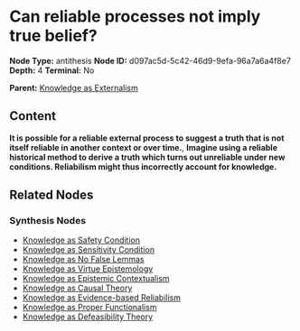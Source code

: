 # Can reliable processes not imply true belief?

**Node Type:** antithesis
**Node ID:** d097ac5d-5c42-46d9-9efa-96a7a6a4f8e7
**Depth:** 4
**Terminal:** No

**Parent:** [Knowledge as Externalism](knowledge-as-externalism-synthesis-c26a5cc8-607f-4e78-b201-1e5af13eb3d5.md)

## Content

**It is possible for a reliable external process to suggest a truth that is not itself reliable in another context or over time.**, **Imagine using a reliable historical method to derive a truth which turns out unreliable under new conditions. Reliabilism might thus incorrectly account for knowledge.**

## Related Nodes

### Synthesis Nodes

- [Knowledge as Safety Condition](knowledge-as-safety-condition-synthesis-5463472c-1ba2-4755-b78c-f15ef850884b.md)
- [Knowledge as Sensitivity Condition](knowledge-as-sensitivity-condition-synthesis-6fa86468-38a0-4250-8b60-965d9504e90f.md)
- [Knowledge as No False Lemmas](knowledge-as-no-false-lemmas-synthesis-fd14a2ce-def6-4270-b110-240be9d20315.md)
- [Knowledge as Virtue Epistemology](knowledge-as-virtue-epistemology-synthesis-e9e36e12-5dde-4cfd-879e-f043735c40b6.md)
- [Knowledge as Epistemic Contextualism](knowledge-as-epistemic-contextualism-synthesis-84a6bac6-add0-4dce-9120-d7816df14dec.md)
- [Knowledge as Causal Theory](knowledge-as-causal-theory-synthesis-8ed08b17-8972-44c0-903e-99a6db8b3ac2.md)
- [Knowledge as Evidence-based Reliabilism](knowledge-as-evidence-based-reliabilism-synthesis-604200b7-81f1-4e60-96d5-7f1995d753d1.md)
- [Knowledge as Proper Functionalism](knowledge-as-proper-functionalism-synthesis-6f7fd9ee-d8d7-4007-b13b-4d602967330b.md)
- [Knowledge as Defeasibility Theory](knowledge-as-defeasibility-theory-synthesis-5eac4653-37e8-4aec-9745-878a917cc1fe.md)
